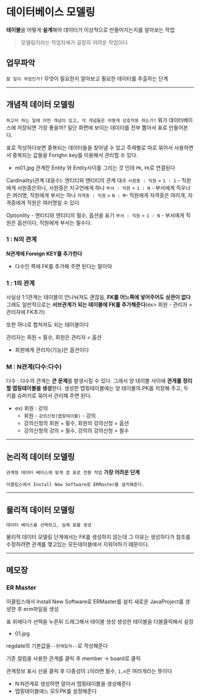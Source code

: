 # 데이터베이스 모델링

**테이블**을 어떻게 **설계**해야 데이터가 이상적으로 만들어지는지를 알아보는 작업

> 모델링이라는 작업자체가 굉장히 어려운 작업이다

## 업무파악

`할 일이 무었인가?`
무엇이 필요한지 알아보고 필요한 데이터를 추출하는 단계

---

## 개념적 데이터 모델링

`하고자 하는 일에 어떤 개념이 있고, 각 개념들은 어떻게 상호작용 하는가?`
뭐가 데이터베이스에 저장되면 가장 좋을까?
일단 화면에 보이는 데이터를 전부 뽑아서 표로 만들어본다.

표로 작성하다보면 중복되는 데이터들을 찾아낼 수 있고
주제별로 따로 묶어서 사용하면서 중복되는 값들을 Forighn key를 이용해서 관리할 수 있다.

- m01.jpg
  관계란 Entity 와 Entity사이를 그리는 것 인데 `PK`, `FK`로 연결된다

Cardinality(관계 대응수): 엔티티와 엔티티의 관계 대수
`사원증 : 직원` = `1 : 1` - 직원에게 사원증은하나, 사원증은 지구언에게 하나
`부서 : 직원` = `1 : N` - 부서에게 직우너은 여러명, 직원에게 부서는 하나
`자격증 : 직원` = `N : M`- 직원에게 자격증은 여러개, 자격증에게 직원은 여러명일 수 있다

Optionlity - 엔티티와 엔티티의 필수, 옵션을 표기
`부서 : 직원` = `1 : N` - 부서에게 직원은 옵션이다, 직원에게 부서는 필수다.

### 1 : N의 관계

**N관계에 Foreign KEY를 추가한다**

- 다수인 쪽에 FK를 추가해 주면 된다는 말이야

### 1 : 1의 관계

사실상 1:1관계는 테이블이 안나눠져도 괜찮음, **FK를 어느쪽에 넣어주어도 상관이 없다**
그래도 일반적으로는 **서브관계가 되는 테이블에 FK를 추가해준다**(ex> 회원 - 관리자 = 관리자에 FK추가)

또한 하나로 합쳐져도 되는 테이블이다

관리자는 회원 = 필수, 회원은 관리자 = 옵션

- 회원에게 관리자(기능)은 옵션이다

### M : N관계(다수:다수)

다수 : 다수의 관계는 **큰 문제**를 발생시킬 수 있다.
그래서 양 테이블 사이에 **관게를 정리할 맵핑테이블을 생성**한다.
생성한 맵핑테이블에는 양 테이블의 PK를 저장해 주고, 두 키를 슈퍼키로 묶어서 관리해 주면 된다.

- ex) 회원 : 강의
  - 회원 - `강의신청(맵핑테이블)` - 강의
  - 강의신청의 회원 = 필수, 회원의 강의신청 = 옵션
  - 강의신청의 강의 = 필수, 강의의 강의신청 = 필수

---

## 논리적 데이터 모델링

`관계형 데이터 베이스에 맞게 끔 표로 전환 작업`
**가장 어려운 단계**

```
이클립스에서 Install New Software로 ERMaster를 설치해준다.
```

---

## 물리적 데이터 모델링

`데이터 베이스를 선택하고, 실체 표를 생성`

물리적 데이터 모델링 단계에서는 FK를 생성하지 않는데
그 이유는 생성하다가 참조를 수정하려면 관계를 맺고있는 모든테이블에서 지워야하기 떄문이다.

---

## 메모장

### ER Master

이클립스에서 Install New Software로 ERMaster를 설치
새로운 JavaProject를 생성한 후 erm파일을 생성

표 위에다가 선택을 누른뒤 드래그해서 테이블 생성
생성한 테이블을 더블클릭해서 설정

- 01.jpg

regdate의 기본값을`--현재일자--`로 작성해준다

기존 컬럼을 사용한 관계를 클릭 후 member -> board로 클릭

관계정보 표시 선을 클릭 후 다중성이 `1`이라면 필수, `1,n`은 여러개라는 뜻이다

- N:N관계로 생성하면 알아서 맵핑테이블을 생성해준다
- 맵핑테이블에느 모두PK를 설정해준다
